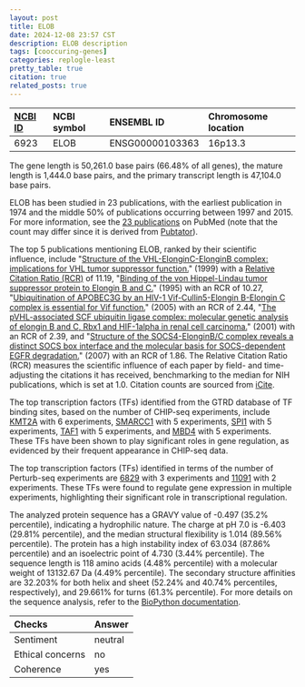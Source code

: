 ```yaml
---
layout: post
title: ELOB
date: 2024-12-08 23:57 CST
description: ELOB description
tags: [cooccuring-genes]
categories: replogle-least
pretty_table: true
citation: true
related_posts: true
---
```




| [NCBI ID](https://www.ncbi.nlm.nih.gov/gene/6923) | NCBI symbol | ENSEMBL ID | Chromosome location |
| :-------- | :------- | :-------- | :------- |
| 6923  | ELOB | ENSG00000103363 | 16p13.3 |



The gene length is 50,261.0 base pairs (66.48% of all genes), the mature length is 1,444.0 base pairs, and the primary transcript length is 47,104.0 base pairs.


ELOB has been studied in 23 publications, with the earliest publication in 1974 and the middle 50% of publications occurring between 1997 and 2015. For more information, see the [23 publications](https://pubmed.ncbi.nlm.nih.gov/?term=%22ELOB%22) on PubMed (note that the count may differ since it is derived from [Pubtator](https://academic.oup.com/nar/article/47/W1/W587/5494727)).


The top 5 publications mentioning ELOB, ranked by their scientific influence, include "[Structure of the VHL-ElonginC-ElonginB complex: implications for VHL tumor suppressor function.](https://pubmed.ncbi.nlm.nih.gov/10205047)" (1999) with a [Relative Citation Ratio (RCR)](https://journals.plos.org/plosbiology/article?id=10.1371/journal.pbio.1002541) of 11.19, "[Binding of the von Hippel-Lindau tumor suppressor protein to Elongin B and C.](https://pubmed.ncbi.nlm.nih.gov/7660130)" (1995) with an RCR of 10.27, "[Ubiquitination of APOBEC3G by an HIV-1 Vif-Cullin5-Elongin B-Elongin C complex is essential for Vif function.](https://pubmed.ncbi.nlm.nih.gov/15781449)" (2005) with an RCR of 2.44, "[The pVHL-associated SCF ubiquitin ligase complex: molecular genetic analysis of elongin B and C, Rbx1 and HIF-1alpha in renal cell carcinoma.](https://pubmed.ncbi.nlm.nih.gov/11526493)" (2001) with an RCR of 2.39, and "[Structure of the SOCS4-ElonginB/C complex reveals a distinct SOCS box interface and the molecular basis for SOCS-dependent EGFR degradation.](https://pubmed.ncbi.nlm.nih.gov/17997974)" (2007) with an RCR of 1.86. The Relative Citation Ratio (RCR) measures the scientific influence of each paper by field- and time-adjusting the citations it has received, benchmarking to the median for NIH publications, which is set at 1.0. Citation counts are sourced from [iCite](https://icite.od.nih.gov).





The top transcription factors (TFs) identified from the GTRD database of TF binding sites, based on the number of CHIP-seq experiments, include [KMT2A](https://www.ncbi.nlm.nih.gov/gene/4297) with 6 experiments, [SMARCC1](https://www.ncbi.nlm.nih.gov/gene/6599) with 5 experiments, [SPI1](https://www.ncbi.nlm.nih.gov/gene/6688) with 5 experiments, [TAF1](https://www.ncbi.nlm.nih.gov/gene/6872) with 5 experiments, and [MBD4](https://www.ncbi.nlm.nih.gov/gene/8930) with 5 experiments. These TFs have been shown to play significant roles in gene regulation, as evidenced by their frequent appearance in CHIP-seq data.


The top transcription factors (TFs) identified in terms of the number of Perturb-seq experiments are [6829](https://www.ncbi.nlm.nih.gov/gene/6829) with 3 experiments and [11091](https://www.ncbi.nlm.nih.gov/gene/11091) with 2 experiments. These TFs were found to regulate gene expression in multiple experiments, highlighting their significant role in transcriptional regulation.








The analyzed protein sequence has a GRAVY value of -0.497 (35.2% percentile), indicating a hydrophilic nature. The charge at pH 7.0 is -6.403 (29.81% percentile), and the median structural flexibility is 1.014 (89.56% percentile). The protein has a high instability index of 63.034 (87.86% percentile) and an isoelectric point of 4.730 (3.44% percentile). The sequence length is 118 amino acids (4.48% percentile) with a molecular weight of 13132.67 Da (4.49% percentile). The secondary structure affinities are 32.203% for both helix and sheet (52.24% and 40.74% percentiles, respectively), and 29.661% for turns (61.3% percentile). For more details on the sequence analysis, refer to the [BioPython documentation](https://biopython.org/docs/1.75/api/Bio.SeqUtils.ProtParam.html).



| Checks    | Answer |
| :-------- | :------- |
| Sentiment  | neutral   |
| Ethical concerns | no     |
| Coherence    | yes    |